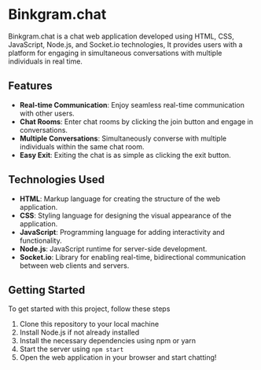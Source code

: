 # Binkgram.chat

Binkgram.chat is a chat web application developed using HTML, CSS, JavaScript, Node.js, and Socket.io technologies, It provides users with a platform for engaging in simultaneous conversations with multiple individuals in real time.

## Features

- **Real-time Communication**: Enjoy seamless real-time communication with other users.
- **Chat Rooms**: Enter chat rooms by clicking the join button and engage in conversations.
- **Multiple Conversations**: Simultaneously converse with multiple individuals within the same chat room.
- **Easy Exit**: Exiting the chat is as simple as clicking the exit button.

## Technologies Used

- **HTML**: Markup language for creating the structure of the web application.
- **CSS**: Styling language for designing the visual appearance of the application.
- **JavaScript**: Programming language for adding interactivity and functionality.
- **Node.js**: JavaScript runtime for server-side development.
- **Socket.io**: Library for enabling real-time, bidirectional communication between web clients and servers.

## Getting Started

To get started with this project, follow these steps

1. Clone this repository to your local machine
2. Install Node.js if not already installed
3. Install the necessary dependencies using npm or yarn
4. Start the server using `npm start`
5. Open the web application in your browser and start chatting!
